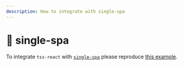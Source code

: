 ```yaml
---
description: How to integrate with single-spa
---
```


# 🔩 single-spa

To integrate `tss-react` with [`single-spa`](https://single-spa.js.org) please reproduce [this example](https://github.com/garronej/tss-react/issues/69#issuecomment-1112587437).
